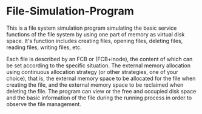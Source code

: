 # File-Simulation-Program
 
This is a file system simulation program simulating the basic service functions of the file system by using one part of memory as virtual disk space. It's function includes creating files, opening files, deleting files, reading files, writing files, etc. 

Each file is described by an FCB or (FCB+inode), the content of which can be set according to the specific situation. The external memory allocation using continuous allocation strategy (or other strategies, one of your choice), that is, the external memory space to be allocated for the file when creating the file, and the external memory space to be reclaimed when deleting the file.
The program can view or the free and occupied disk space and the basic information of the file during the running process in order to observe the file management.
